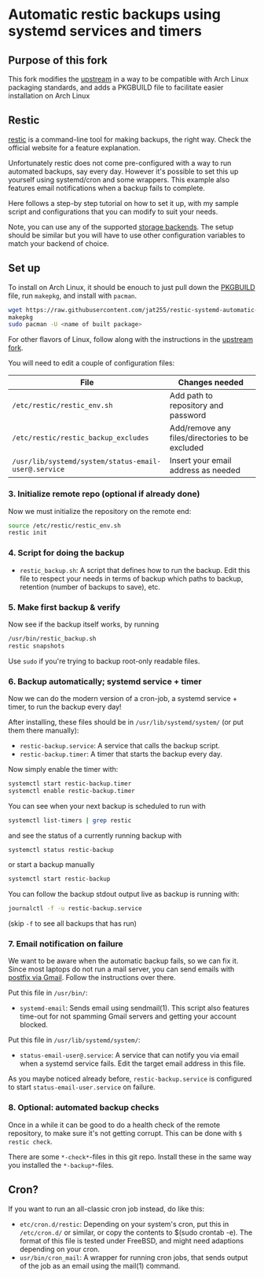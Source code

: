 # Automatic restic backups using systemd services and timers

## Purpose of this fork

This fork modifies the [upstream](https://github.com/erikw/restic-systemd-automatic-backup) in a way to be compatible with
Arch Linux packaging standards, and adds a PKGBUILD file to facilitate easier installation on Arch Linux

## Restic

[restic](https://restic.net/) is a command-line tool for making backups, the right way. Check the official website for a feature explanation.

Unfortunately restic does not come pre-configured with a way to run automated backups, say every day. However it's possible to set this up yourself using systemd/cron and some wrappers. This example also features email notifications when a backup fails to complete.

Here follows a step-by step tutorial on how to set it up, with my sample script and configurations that you can modify to suit your needs.

Note, you can use any of the supported [storage backends](https://restic.readthedocs.io/en/latest/030_preparing_a_new_repo.html). The setup should be similar but you will have to use other configuration variables to match your backend of choice.

## Set up

To install on Arch Linux, it should be enouch to just pull down the 
[PKGBUILD](https://github.com/jat255/restic-systemd-automatic-backup/blob/master/PKGBUILD) file,
run `makepkg`, and install with `pacman`.

```bash
wget https://raw.githubusercontent.com/jat255/restic-systemd-automatic-backup/master/PKGBUILD
makepkg
sudo pacman -U <name of built package>
```

For other flavors of Linux, follow along with the instructions in the [upstream fork](https://github.com/erikw/restic-systemd-automatic-backup).

You will need to edit a couple of configuration files:

| File  | Changes needed |
|---|---|
| `/etc/restic/restic_env.sh`  | Add path to repository and password  |
| `/etc/restic/restic_backup_excludes`  | Add/remove any files/directories to be excluded  |
| `/usr/lib/systemd/system/status-email-user@.service`  | Insert your email address as needed  |

### 3. Initialize remote repo (optional if already done)

Now we must initialize the repository on the remote end:

```bash
source /etc/restic/restic_env.sh
restic init
```

### 4. Script for doing the backup

* `restic_backup.sh`: A script that defines how to run the backup. Edit this file to respect your needs in terms of backup which paths to backup, retention (number of backups to save), etc.

### 5. Make first backup & verify

Now see if the backup itself works, by running

```bash
/usr/bin/restic_backup.sh
restic snapshots
```

Use `sudo` if you're trying to backup root-only readable files.

### 6. Backup automatically; systemd service + timer

Now we can do the modern version of a cron-job, a systemd service + timer, to run the backup every day!

After installing, these files should be in `/usr/lib/systemd/system/` (or put them there manually):

* `restic-backup.service`: A service that calls the backup script.
* `restic-backup.timer`: A timer that starts the backup every day.

Now simply enable the timer with:

```bash
systemctl start restic-backup.timer
systemctl enable restic-backup.timer
```

You can see when your next backup is scheduled to run with

```bash
systemctl list-timers | grep restic
```

and see the status of a currently running backup with

```bash
systemctl status restic-backup
```

or start a backup manually

```bash
systemctl start restic-backup
```

You can follow the backup stdout output live as backup is running with:

```bash
journalctl -f -u restic-backup.service
```

(skip `-f` to see all backups that has run)

### 7. Email notification on failure

We want to be aware when the automatic backup fails, so we can fix it. Since most laptops do not run a mail server, you can send emails with [postfix via Gmail](https://easyengine.io/tutorials/linux/ubuntu-postfix-gmail-smtp/). Follow the instructions over there.

Put this file in `/usr/bin/`:

* `systemd-email`: Sends email using sendmail(1). This script also features time-out for not spamming Gmail servers and getting your account blocked.

Put this file in `/usr/lib/systemd/system/`:

* `status-email-user@.service`: A service that can notify you via email when a systemd service fails. Edit the target email address in this file.

As you maybe noticed already before, `restic-backup.service` is configured to start `status-email-user.service` on failure.

### 8. Optional: automated backup checks

Once in a while it can be good to do a health check of the remote repository, to make sure it's not getting corrupt. This can be done with `$ restic check`.

There are some `*-check*`-files in this git repo. Install these in the same way you installed the `*-backup*`-files.

## Cron?

If you want to run an all-classic cron job instead, do like this:

* `etc/cron.d/restic`: Depending on your system's cron, put this in `/etc/cron.d/` or similar, or copy the contents to $(sudo crontab -e). The format of this file is tested under FreeBSD, and might need adaptions depending on your cron.
* `usr/bin/cron_mail`: A wrapper for running cron jobs, that sends output of the job as an email using the mail(1) command.
